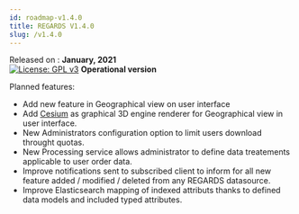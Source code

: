 ```yaml
---
id: roadmap-v1.4.0
title: REGARDS V1.4.0
slug: /v1.4.0
---
```


Released on : **January, 2021**  
[![License: GPL v3](https://img.shields.io/badge/License-GPLv3-blue.svg)](https://www.gnu.org/licenses/gpl-3.0)
**Operational version**

Planned features:

- Add new feature in Geographical view on user interface
- Add [Cesium](https://cesium.com/) as graphical 3D engine renderer for Geographical view in user interface.
- New Administrators configuration option to limit users download throught quotas.
- New Processing service allows administrator to define data treatements applicable to user order data.
- Improve notifications sent to subscribed client to inform for all new feature added / modified / deleted from any REGARDS datasource.
- Improve Elasticsearch mapping of indexed attributs thanks to defined data models and included typed attributes.

